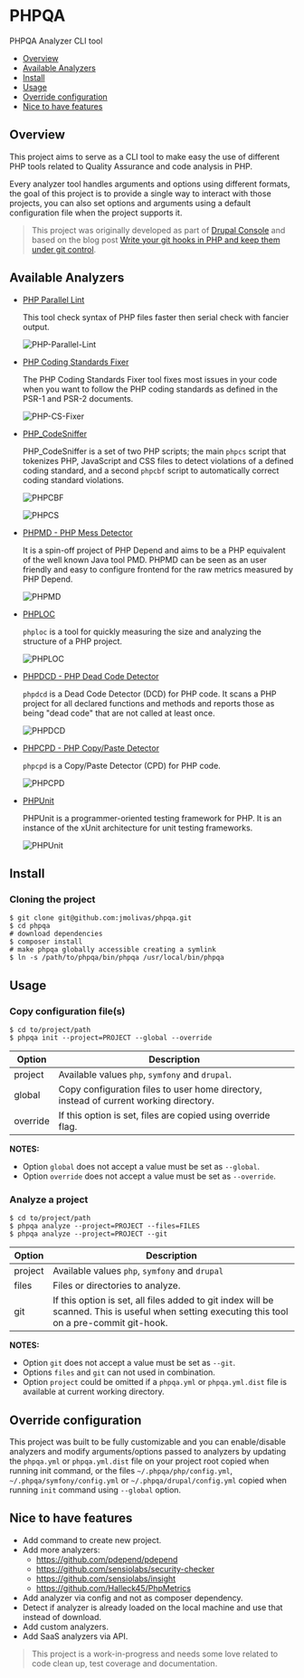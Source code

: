 PHPQA
=============================================
PHPQA Analyzer CLI tool

<!-- START doctoc generated TOC please keep comment here to allow auto update -->
<!-- DON'T EDIT THIS SECTION, INSTEAD RE-RUN doctoc TO UPDATE -->

- [Overview](#overview)
- [Available Analyzers](#available-analyzers)
- [Install](#install)
- [Usage](#usage)
- [Override configuration](#override-configuration)
- [Nice to have features](#nice-to-have-features)

<!-- END doctoc generated TOC please keep comment here to allow auto update -->

## Overview
This project aims to serve as a CLI tool to make easy the use of different PHP tools related to Quality Assurance and code analysis in PHP.

Every analyzer tool handles arguments and options using different formats, the goal of this project is to provide a single way to interact with those projects, you can also set options and arguments using a default configuration file when the project supports it.

> This project was originally developed as part of [Drupal Console](https://github.com/hechoendrupal/DrupalConsole) and based on the blog post [Write your git hooks in PHP and keep them under git control](http://carlosbuenosvinos.com/write-your-git-hooks-in-php-and-keep-them-under-git-control/).

## Available Analyzers

- [PHP Parallel Lint](https://github.com/JakubOnderka/PHP-Parallel-Lint)

  This tool check syntax of PHP files faster then serial check with fancier output.

  ![PHP-Parallel-Lint](http://i.imgur.com/F3BZsCP.png)

- [PHP Coding Standards Fixer](https://github.com/FriendsOfPHP/PHP-CS-Fixer)

  The PHP Coding Standards Fixer tool fixes most issues in your code when you want to follow the PHP coding standards as defined in the PSR-1 and PSR-2 documents.

  ![PHP-CS-Fixer](http://i.imgur.com/IU5pDhf.png)

- [PHP_CodeSniffer](https://github.com/squizlabs/PHP_CodeSniffer)

  PHP_CodeSniffer is a set of two PHP scripts; the main `phpcs` script that tokenizes PHP, JavaScript and CSS files to detect violations of a defined coding standard, and a second `phpcbf` script to automatically correct coding standard violations.

  ![PHPCBF](http://i.imgur.com/0wiB36B.png)

  ![PHPCS](http://i.imgur.com/h8PLm4f.png)

- [PHPMD - PHP Mess Detector](http://phpmd.org/)

  It is a spin-off project of PHP Depend and aims to be a PHP equivalent of the well known Java tool PMD. PHPMD can be seen as an user friendly and easy to configure frontend for the raw metrics measured by PHP Depend.

  ![PHPMD](http://i.imgur.com/LhA4swF.png)

- [PHPLOC](https://github.com/sebastianbergmann/phploc)

  `phploc` is a tool for quickly measuring the size and analyzing the structure of a PHP project.

  ![PHPLOC](http://i.imgur.com/8Ewc07T.png)

- [PHPDCD - PHP Dead Code Detector](https://github.com/sebastianbergmann/phpdcd)

  `phpdcd` is a Dead Code Detector (DCD) for PHP code. It scans a PHP project for all declared functions and methods and reports those as being "dead code" that are not called at least once.

  ![PHPDCD](http://i.imgur.com/WPoDgcs.png)

- [PHPCPD - PHP Copy/Paste Detector](https://github.com/sebastianbergmann/phpcpd)

  `phpcpd` is a Copy/Paste Detector (CPD) for PHP code.

  ![PHPCPD](http://i.imgur.com/McvqmKJ.png)

- [PHPUnit](https://phpunit.de/)

  PHPUnit is a programmer-oriented testing framework for PHP. It is an instance of the xUnit architecture for unit testing frameworks.

  ![PHPUnit](http://i.imgur.com/80Q3pGm.png)

## Install

### Cloning the project
```
$ git clone git@github.com:jmolivas/phpqa.git
$ cd phpqa
# download dependencies
$ composer install
# make phpqa globally accessible creating a symlink
$ ln -s /path/to/phpqa/bin/phpqa /usr/local/bin/phpqa
```

## Usage

### Copy configuration file(s)
```
$ cd to/project/path
$ phpqa init --project=PROJECT --global --override
```
| Option   | Description |
| -------- | ----------------------------- |
| project  | Available values `php`, `symfony` and `drupal`. |
| global   | Copy configuration files to user home directory, instead of current working directory. |
| override | If this option is set, files are copied using override flag. |

**NOTES:**
- Option `global` does not accept a value must be set as `--global`.
- Option `override` does not accept a value must be set as `--override`.

### Analyze a project
```
$ cd to/project/path
$ phpqa analyze --project=PROJECT --files=FILES
$ phpqa analyze --project=PROJECT --git
```

| Option  | Description |
| ------- | ----------------------------- |
| project | Available values `php`, `symfony` and `drupal` |
| files   | Files or directories to analyze. |
| git     | If this option is set, all files added to git index will be scanned. This is useful when setting executing this tool on a pre-commit git-hook. |

**NOTES:**
- Option `git` does not accept a value must be set as `--git`.
- Options `files` and `git` can not used in combination.
- Option `project` could be omitted if a `phpqa.yml` or `phpqa.yml.dist` file is available at current working directory.

## Override configuration
This project was built to be fully customizable and you can enable/disable analyzers and modify arguments/options passed to analyzers by updating the `phpqa.yml` or `phpqa.yml.dist` file on your project root copied when running init command, or the files `~/.phpqa/php/config.yml`, `~/.phpqa/symfony/config.yml` or `~/.phpqa/drupal/config.yml` copied when running `init` command using `--global` option.

## Nice to have features
- Add command to create new project.
- Add more analyzers:
   - https://github.com/pdepend/pdepend
   - https://github.com/sensiolabs/security-checker
   - https://github.com/sensiolabs/insight
   - https://github.com/Halleck45/PhpMetrics
- Add analyzer via config and not as composer dependency.
- Detect if analyzer is already loaded on the local machine and use that instead of download.
- Add custom analyzers.
- Add SaaS analyzers via API.

> This project is a work-in-progress and needs some love related to code clean up, test coverage and documentation.
